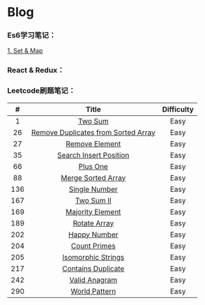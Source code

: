 # Blog

### Es6学习笔记：
[1. Set & Map](./Es6/set&map笔记.md)

### React & Redux：

### Leetcode刷题笔记：

| # | Title | Difficulty |
| :--------: | :--------:| :--: |
| 1  | [Two Sum](./leetcode刷题笔记/1-TwoSum.md)|  Easy   |
| 26  | [Remove Duplicates from Sorted Array](./leetcode刷题笔记/26-RemoveDupEle.md) |  Easy   |
| 27  | [Remove Element](./leetcode刷题笔记/27-RemoveEle.md) |  Easy   |
| 35  | [Search Insert Position](./leetcode刷题笔记/35-SearchInsPos.md) |  Easy   |
| 66  | [Plus One](./leetcode刷题笔记/66-PlusOne.md) |  Easy   |
| 88  | [Merge Sorted Array](./leetcode刷题笔记/88-MergeSortedArray.md) |  Easy   |
| 136  | [Single Number](./leetcode刷题笔记/136-SingleNumber.md) |  Easy   |
| 167  | [Two Sum II](./leetcode刷题笔记/167-TwoSumII.md) |  Easy   |
| 169  | [Majority Element](./leetcode刷题笔记/169-MajorityElement.md) |  Easy   |
| 189  | [Rotate Array](./leetcode刷题笔记/189-RotateArray.md) |  Easy   |
| 202  | [Happy Number](./leetcode刷题笔记/202-HappyNumber.md) |  Easy   |
| 204  | [Count Primes](./leetcode刷题笔记/204-CountPrimes.md) |  Easy   |
| 205  | [Isomorphic Strings](./leetcode刷题笔记/290-WordPattern.md) |  Easy   |
| 217  | [Contains Duplicate](./leetcode刷题笔记/217-ContainsDuplicate.md) |  Easy   |
| 242  | [Valid Anagram](./leetcode刷题笔记/242-ValidAnagram.md) |  Easy   |
| 290  | [World Pattern](./leetcode刷题笔记/290-WordPattern.md) |  Easy   |


